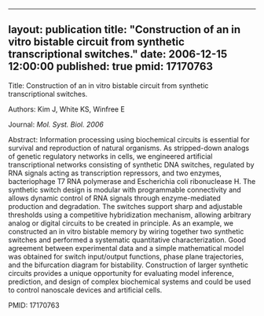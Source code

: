 
---
layout: publication
title:  "Construction of an in vitro bistable circuit from synthetic transcriptional switches."
date:   2006-12-15 12:00:00
published: true
pmid: 17170763
---

Title: Construction of an in vitro bistable circuit from synthetic transcriptional switches.

Authors: Kim J, White KS, Winfree E

Journal: *Mol. Syst. Biol. 2006*

Abstract: Information processing using biochemical circuits is essential for survival and reproduction of natural organisms. As stripped-down analogs of genetic regulatory networks in cells, we engineered artificial transcriptional networks consisting of synthetic DNA switches, regulated by RNA signals acting as transcription repressors, and two enzymes, bacteriophage T7 RNA polymerase and Escherichia coli ribonuclease H. The synthetic switch design is modular with programmable connectivity and allows dynamic control of RNA signals through enzyme-mediated production and degradation. The switches support sharp and adjustable thresholds using a competitive hybridization mechanism, allowing arbitrary analog or digital circuits to be created in principle. As an example, we constructed an in vitro bistable memory by wiring together two synthetic switches and performed a systematic quantitative characterization. Good agreement between experimental data and a simple mathematical model was obtained for switch input/output functions, phase plane trajectories, and the bifurcation diagram for bistability. Construction of larger synthetic circuits provides a unique opportunity for evaluating model inference, prediction, and design of complex biochemical systems and could be used to control nanoscale devices and artificial cells.

PMID: 17170763

